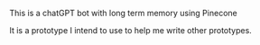 This is a chatGPT bot with long term memory using Pinecone

It is a prototype I intend to use to help me write other
prototypes.
